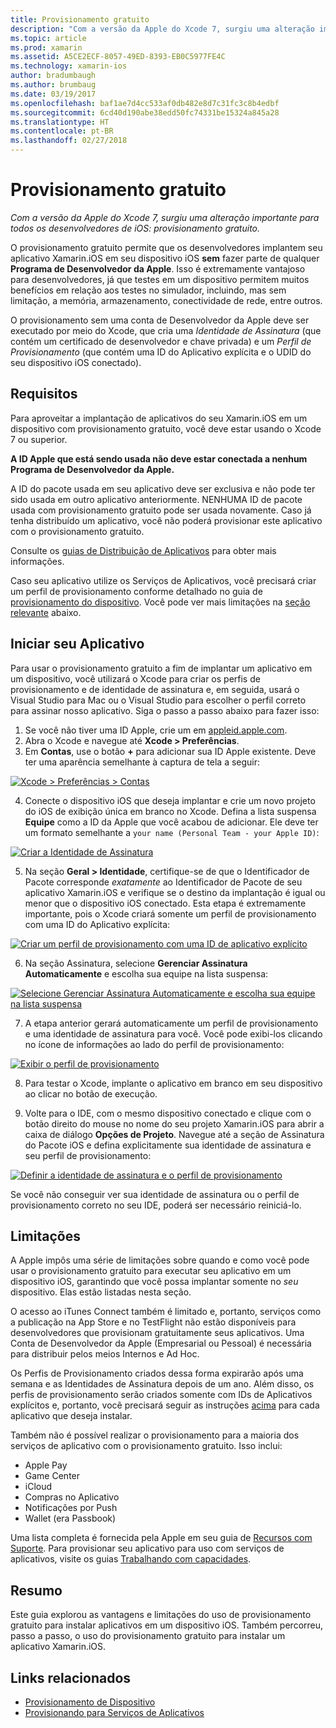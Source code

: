 ```yaml
---
title: Provisionamento gratuito
description: "Com a versão da Apple do Xcode 7, surgiu uma alteração importante para todos os desenvolvedores de iOS: provisionamento gratuito."
ms.topic: article
ms.prod: xamarin
ms.assetid: A5CE2ECF-8057-49ED-8393-EB0C5977FE4C
ms.technology: xamarin-ios
author: bradumbaugh
ms.author: brumbaug
ms.date: 03/19/2017
ms.openlocfilehash: baf1ae7d4cc533af0db482e8d7c31fc3c8b4edbf
ms.sourcegitcommit: 6cd40d190abe38edd50fc74331be15324a845a28
ms.translationtype: HT
ms.contentlocale: pt-BR
ms.lasthandoff: 02/27/2018
---
```

# <a name="free-provisioning"></a>Provisionamento gratuito

_Com a versão da Apple do Xcode 7, surgiu uma alteração importante para todos os desenvolvedores de iOS: provisionamento gratuito._

O provisionamento gratuito permite que os desenvolvedores implantem seu aplicativo Xamarin.iOS em seu dispositivo iOS **sem** fazer parte de qualquer **Programa de Desenvolvedor da Apple**. Isso é extremamente vantajoso para desenvolvedores, já que testes em um dispositivo permitem muitos benefícios em relação aos testes no simulador, incluindo, mas sem limitação, a memória, armazenamento, conectividade de rede, entre outros.

O provisionamento sem uma conta de Desenvolvedor da Apple deve ser executado por meio do Xcode, que cria uma *Identidade de Assinatura* (que contém um certificado de desenvolvedor e chave privada) e um *Perfil de Provisionamento* (que contém uma ID do Aplicativo explícita e o UDID do seu dispositivo iOS conectado).

## <a name="requirements"></a>Requisitos

Para aproveitar a implantação de aplicativos do seu Xamarin.iOS em um dispositivo com provisionamento gratuito, você deve estar usando o Xcode 7 ou superior.

**A ID Apple que está sendo usada não deve estar conectada a nenhum Programa de Desenvolvedor da Apple.**

A ID do pacote usada em seu aplicativo deve ser exclusiva e não pode ter sido usada em outro aplicativo anteriormente. NENHUMA ID de pacote usada com provisionamento gratuito pode ser usada novamente. Caso já tenha distribuído um aplicativo, você não poderá provisionar este aplicativo com o provisionamento gratuito. 

Consulte os [guias de Distribuição de Aplicativos](~/ios/deploy-test/app-distribution/index.md) para obter mais informações.

Caso seu aplicativo utilize os Serviços de Aplicativos, você precisará criar um perfil de provisionamento conforme detalhado no guia de [provisionamento do dispositivo](~/ios/get-started/installation/device-provisioning/index.md#appservices). Você pode ver mais limitações na [seção relevante](#limitations) abaixo.


## <a name="a-namelaunching--launching-your-app"></a><a name="launching" /> Iniciar seu Aplicativo

Para usar o provisionamento gratuito a fim de implantar um aplicativo em um dispositivo, você utilizará o Xcode para criar os perfis de provisionamento e de identidade de assinatura e, em seguida, usará o Visual Studio para Mac ou o Visual Studio para escolher o perfil correto para assinar nosso aplicativo. Siga o passo a passo abaixo para fazer isso:

1. Se você não tiver uma ID Apple, crie um em [appleid.apple.com](https://appleid.apple.com/account).
2. Abra o Xcode e navegue até **Xcode > Preferências**.
3. Em **Contas**, use o botão **+** para adicionar sua ID Apple existente. Deve ter uma aparência semelhante à captura de tela a seguir:

  [ ![](free-provisioning-images/launchapp1.png "Xcode > Preferências > Contas")](free-provisioning-images/launchapp1.png)

4. Conecte o dispositivo iOS que deseja implantar e crie um novo projeto do iOS de exibição única em branco no Xcode. Defina a lista suspensa **Equipe** como a ID da Apple que você acabou de adicionar. Ele deve ter um formato semelhante a `your name (Personal Team - your Apple ID)`:

  [ ![](free-provisioning-images/launchapp2.png "Criar a Identidade de Assinatura")](free-provisioning-images/launchapp2.png)

5. Na seção **Geral > Identidade**, certifique-se de que o Identificador de Pacote corresponde _exatamente_ ao Identificador de Pacote de seu aplicativo Xamarin.iOS e verifique se o destino da implantação é igual ou menor que o dispositivo iOS conectado. Esta etapa é extremamente importante, pois o Xcode criará somente um perfil de provisionamento com uma ID do Aplicativo explícita:

  [![](free-provisioning-images/launchapp5.png "Criar um perfil de provisionamento com uma ID de aplicativo explícito")](free-provisioning-images/launchapp5.png)

6. Na seção Assinatura, selecione **Gerenciar Assinatura Automaticamente** e escolha sua equipe na lista suspensa:

  [![](free-provisioning-images/launchapp6.png "Selecione Gerenciar Assinatura Automaticamente e escolha sua equipe na lista suspensa")](free-provisioning-images/launchapp6.png)

7. A etapa anterior gerará automaticamente um perfil de provisionamento e uma identidade de assinatura para você. Você pode exibi-los clicando no ícone de informações ao lado do perfil de provisionamento:

  [![](free-provisioning-images/launchapp7.png "Exibir o perfil de provisionamento")](free-provisioning-images/launchapp7.png)

8. Para testar o Xcode, implante o aplicativo em branco em seu dispositivo ao clicar no botão de execução.

9. Volte para o IDE, com o mesmo dispositivo conectado e clique com o botão direito do mouse no nome do seu projeto Xamarin.iOS para abrir a caixa de diálogo **Opções de Projeto**. Navegue até a seção de Assinatura do Pacote iOS e defina explicitamente sua identidade de assinatura e seu perfil de provisionamento:

  [![](free-provisioning-images/launchapp8.png "Definir a identidade de assinatura e o perfil de provisionamento")](free-provisioning-images/launchapp8.png)

Se você não conseguir ver sua identidade de assinatura ou o perfil de provisionamento correto no seu IDE, poderá ser necessário reiniciá-lo.


## <a name="a-namelimitations-limitations"></a><a name="limitations" />Limitações

A Apple impôs uma série de limitações sobre quando e como você pode usar o provisionamento gratuito para executar seu aplicativo em um dispositivo iOS, garantindo que você possa implantar somente no *seu* dispositivo. Elas estão listadas nesta seção.

O acesso ao iTunes Connect também é limitado e, portanto, serviços como a publicação na App Store e no TestFlight não estão disponíveis para desenvolvedores que provisionam gratuitamente seus aplicativos. Uma Conta de Desenvolvedor da Apple (Empresarial ou Pessoal) é necessária para distribuir pelos meios Internos e Ad Hoc.

Os Perfis de Provisionamento criados dessa forma expirarão após uma semana e as Identidades de Assinatura depois de um ano. Além disso, os perfis de provisionamento serão criados somente com IDs de Aplicativos explícitos e, portanto, você precisará seguir as instruções [acima](#launching) para cada aplicativo que deseja instalar.

Também não é possível realizar o provisionamento para a maioria dos serviços de aplicativo com o provisionamento gratuito. Isso inclui:

- Apple Pay
- Game Center
- iCloud
- Compras no Aplicativo
- Notificações por Push
- Wallet (era Passbook)

Uma lista completa é fornecida pela Apple em seu guia de [Recursos com Suporte](https://developer.apple.com/library/prerelease/ios/documentation/IDEs/Conceptual/AppDistributionGuide/SupportedCapabilities/SupportedCapabilities.html#//apple_ref/doc/uid/TP40012582-CH38-SW1). Para provisionar seu aplicativo para uso com serviços de aplicativos, visite os guias [Trabalhando com capacidades](~/ios/deploy-test/provisioning/capabilities/index.md).


## <a name="summary"></a>Resumo

Este guia explorou as vantagens e limitações do uso de provisionamento gratuito para instalar aplicativos em um dispositivo iOS. Também percorreu, passo a passo, o uso do provisionamento gratuito para instalar um aplicativo Xamarin.iOS.

## <a name="related-links"></a>Links relacionados

- [Provisionamento de Dispositivo](~/ios/get-started/installation/device-provisioning/index.md)
- [Provisionando para Serviços de Aplicativos](~/ios/get-started/installation/device-provisioning/index.md#appservices)

